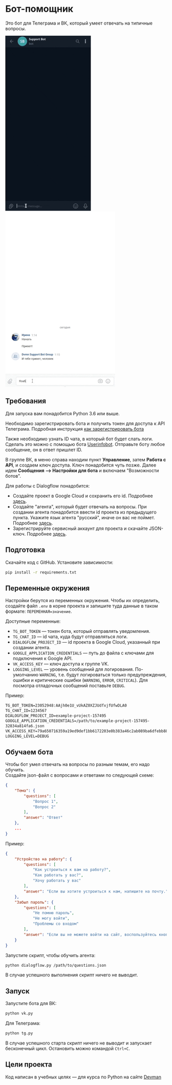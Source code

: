 # Бот-помощник

Это бот для Телеграма и ВК, который умеет отвечать на типичные вопросы.

![Демо Телеграм бот](demo/demo_tg.gif) ![Демо Телеграм бот](demo/demo_vk.gif)

## Требования

Для запуска вам понадобится Python 3.6 или выше.

Необходимо зарегистрировать бота и получить токен для доступа к API Телеграма. Подробная инструкция [как зарегистрировать бота](https://way23.ru/%D1%80%D0%B5%D0%B3%D0%B8%D1%81%D1%82%D1%80%D0%B0%D1%86%D0%B8%D1%8F-%D0%B1%D0%BE%D1%82%D0%B0-%D0%B2-telegram/)

Также необходимо узнать ID чата, в который бот будет слать логи. Сделать это можно с помощью бота [Userinfobot](https://telegram.me/userinfobot). Отправьте боту любое сообщение, он в ответ пришлет ID.

В группе ВК, в меню справа находим пункт **Управление**, затем **Работа с API**, и создаем ключ доступа. Ключ понадобится чуть позже.
Далее идем **Сообщения ⟶ Настройки для бота** и включаем "Возможности ботов".

Для работы с Dialogflow понадобится:

- Создайте проект в Google Cloud и сохранить его id. Подробнее [здесь](https://cloud.google.com/dialogflow/es/docs/quick/setup#project).
- Создайте "агента", который будет отвечать на вопросы. При создании агента понадобится ввести id проекта из предыдущего пункта. Укажите язык агента "русский", иначе он вас не поймет. Подробнее [здесь](https://cloud.google.com/dialogflow/es/docs/quick/build-agent).
- Зарегистрируйте сервисный аккаунт для проекта и скачайте JSON-ключ. Подробнее [здесь](https://cloud.google.com/docs/authentication/getting-started).

## Подготовка

Скачайте код с GitHub. Установите зависимости:

```sh
pip install -r requirements.txt
```

## Переменные окружения

Настройки берутся из переменных окружения. Чтобы их определить, создайте файл `.env` в корне проекта и запишите туда данные в таком формате: `ПЕРЕМЕННАЯ=значение`.

Доступные переменные:

- `TG_BOT_TOKEN` — токен бота, который отправлять уведомления.
- `TG_CHAT_ID` — id чата, куда будут отправляться логи.
- `DIALOGFLOW_PROJECT_ID` — id проекта в Google Cloud, указанный при создании агента.
- `GOOGLE_APPLICATION_CREDENTIALS` — путь до файла с ключами для подключения к Google API.
- `VK_ACCESS_KEY` — ключ доступа к группе VK.
- `LOGGING_LEVEL` — уровень сообщений для логирования. По-умолчанию  `WARNING`, т.е. будут логироваться только предупреждения, ошибки и критические ошибки (`WARNING`, `ERROR`, `CRITICAL`). Для посмотра отладочных сообщений поставьте `DEBUG`.

Пример:

```env
TG_BOT_TOKEN=23052948:AAjh0e1U_vUkAZ0XZJUdfxjfUfwDLA0
TG_CHAT_ID=1234567
DIALOGFLOW_PROJECT_ID=example-project-157495
GOOGLE_APPLICATION_CREDENTIALS=/path/to/example-project-157495-32834a814fa6.json
VK_ACCESS_KEY=79a650716359a19ed9def1bb6172203e0b383a46c2ab089ba6dfebb88260d41145e9011
LOGGING_LEVEL=DEBUG
```

## Обучаем бота

Чтобы бот умел отвечать на вопросы по разным темам, его надо обучить.  
Создайте json-файл с вопросами и ответами по следующей схеме:

```json
{
    "Тема": {
        "questions": [
            "Вопрос 1",
            "Вопрос 2"
        ],
        "answer": "Ответ"
    },
    ...
}
```

Пример:

```json
{
    "Устройство на работу": {
        "questions": [
            "Как устроиться к вам на работу?",
            "Как работать у вас?",
            "Хочу работать у вас"
        ],
        "answer": "Если вы хотите устроиться к нам, напишите на почту."
    },
    "Забыл пароль": {
        "questions": [
            "Не помню пароль",
            "Не могу войти",
            "Проблемы со входом"
        ],
        "answer": "Если вы не можете войти на сайт, воспользуйтесь кнопкой «Забыли пароль?»"
    }
}
```

Запустите скрипт, чтобы обучить агента:

```bash
python dialogflow.py /path/to/questions.json 
```

В случае успешного выполнения скрипт ничего не выводит.

## Запуск

Запустите бота для ВК:

```sh
python vk.py
```

Для Телеграма:

```sh
python tg.py
```

В случае успешного старта скрипт ничего не выводит и запускает бесконечный цикл. Остановить можно командой `Ctrl+C`.

## Цели проекта

Код написан в учебных целях — для курса по Python на сайте [Devman](https://dvmn.org/modules/chat-bots/)
